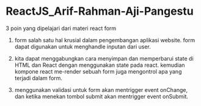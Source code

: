 # ReactJS_Arif-Rahman-Aji-Pangestu

3 poin yang dipelajari dari materi react form

1. form salah satu hal krusial dalam pengembangan aplikasi website. form dapat digunakan untuk menghandle inputan dari user.

2. kita dapat menggabungkan cara menyimpan dan memperbarui state di HTML dan React dengan menggunakan state pada react. kemudian kompone react me-render sebuah form juga mengontrol apa yang terjadi dalam form.

3. menggunakan validasi untuk form akan mentrigger event onChange, dan ketika menekan tombol submit akan mentrigger event onSubmit.